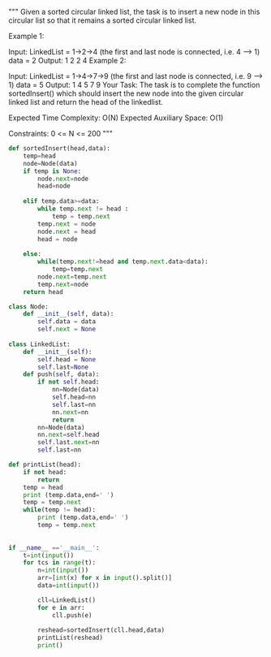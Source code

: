 """
Given a sorted circular linked list, the task is to insert a new node in this circular list so that it remains a sorted circular linked list.

Example 1:

Input:
LinkedList = 1->2->4
(the first and last node is connected,
i.e. 4 --> 1)
data = 2
Output: 1 2 2 4
Example 2:

Input:
LinkedList = 1->4->7->9
(the first and last node is connected,
i.e. 9 --> 1)
data = 5
Output: 1 4 5 7 9
Your Task:
The task is to complete the function sortedInsert() which should insert the new node into the given circular linked list and return the head of the linkedlist.

Expected Time Complexity: O(N)
Expected Auxiliary Space: O(1)

Constraints:
0 <= N <= 200
"""
```python
def sortedInsert(head,data):
    temp=head
    node=Node(data)
    if temp is None:
        node.next=node
        head=node
    
    elif temp.data>=data:
        while temp.next != head : 
            temp = temp.next
        temp.next = node 
        node.next = head 
        head = node
        
    else:
        while(temp.next!=head and temp.next.data<data):
            temp=temp.next
        node.next=temp.next
        temp.next=node
    return head

class Node:
    def __init__(self, data): 
        self.data = data 
        self.next = None
  
class LinkedList:
    def __init__(self): 
        self.head = None
        self.last=None 
    def push(self, data):
        if not self.head:
            nn=Node(data)
            self.head=nn
            self.last=nn
            nn.next=nn
            return
        nn=Node(data)
        nn.next=self.head
        self.last.next=nn
        self.last=nn

def printList(head):
    if not head:
        return
    temp = head 
    print (temp.data,end=' ') 
    temp = temp.next
    while(temp != head): 
        print (temp.data,end=' ') 
        temp = temp.next
  
    
if __name__ =='__main__':
    t=int(input())
    for tcs in range(t):
        n=int(input())
        arr=[int(x) for x in input().split()]
        data=int(input())

        cll=LinkedList()
        for e in arr:
            cll.push(e)
            
        reshead=sortedInsert(cll.head,data)
        printList(reshead)
        print()
```
